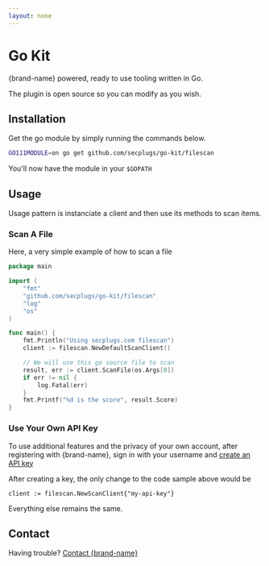 ```yaml
---
layout: none
---
```

# Go Kit
{brand-name} powered, ready to use tooling written in Go.

The plugin is open source so you can modify as you wish.

## Installation
Get the go module by simply running the commands below.
```bash
GO111MODULE=on go get github.com/secplugs/go-kit/filescan
```
You'll now have the module in your `$GOPATH`

## Usage
Usage pattern is instanciate a client and then use its methods to scan items.

### Scan A File
Here, a very simple example of how to scan a file
```go
package main

import (
	"fmt"
	"github.com/secplugs/go-kit/filescan"
	"log"
	"os"
)

func main() {
	fmt.Println("Using secplugs.com filescan")
	client := filescan.NewDefaultScanClient()

	// We will use this go source file to scan
	result, err := client.ScanFile(os.Args[0])
	if err != nil {
		log.Fatal(err)
	}
	fmt.Printf("%d is the score", result.Score)
}

```
### Use Your Own API Key
To use additional features and the privacy of your own account, after registering with {brand-name}, sign in with your username and [create an API key](docs?doc=docs/HowTo/CreateKey) 

After creating a key, the only change to the code sample above would be

```
client := filescan.NewScanClient{"my-api-key"}
```

Everything else remains the same.

## Contact
Having trouble? [Contact {brand-name} ](https://{brand-root-domain}/contacts)
